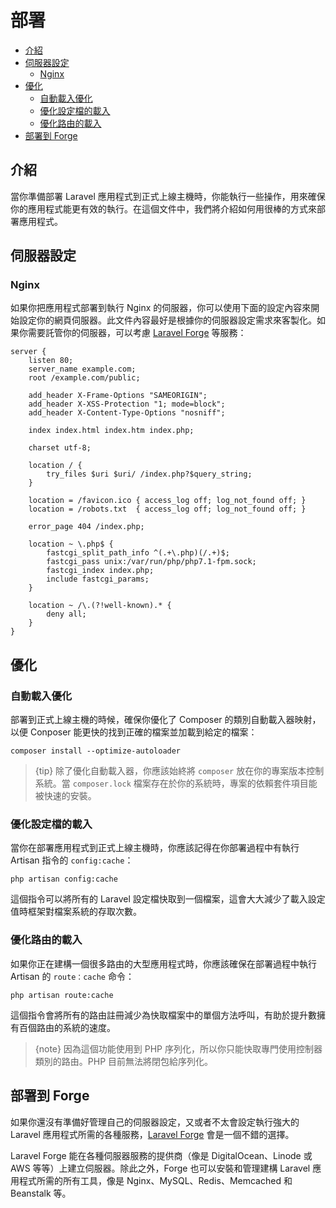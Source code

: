 # 部署

- [介紹](#introduction)
- [伺服器設定](#server-configuration)
    - [Nginx](#nginx)
- [優化](#optimization)
    - [自動載入優化](#autoloader-optimization)
    - [優化設定檔的載入](#optimizing-configuration-loading)
    - [優化路由的載入](#optimizing-route-loading)
- [部署到 Forge](#deploying-with-forge)

<a name="introduction"></a>
## 介紹

當你準備部署 Laravel 應用程式到正式上線主機時，你能執行一些操作，用來確保你的應用程式能更有效的執行。在這個文件中，我們將介紹如何用很棒的方式來部署應用程式。

<a name="server-configuration"></a>
## 伺服器設定

<a name="nginx"></a>
### Nginx

如果你把應用程式部署到執行 Nginx 的伺服器，你可以使用下面的設定內容來開始設定你的網頁伺服器。此文件內容最好是根據你的伺服器設定需求來客製化。如果你需要託管你的伺服器，可以考慮 [Laravel Forge](https://forge.laravel.com) 等服務：

    server {
        listen 80;
        server_name example.com;
        root /example.com/public;

        add_header X-Frame-Options "SAMEORIGIN";
        add_header X-XSS-Protection "1; mode=block";
        add_header X-Content-Type-Options "nosniff";

        index index.html index.htm index.php;

        charset utf-8;

        location / {
            try_files $uri $uri/ /index.php?$query_string;
        }

        location = /favicon.ico { access_log off; log_not_found off; }
        location = /robots.txt  { access_log off; log_not_found off; }

        error_page 404 /index.php;

        location ~ \.php$ {
            fastcgi_split_path_info ^(.+\.php)(/.+)$;
            fastcgi_pass unix:/var/run/php/php7.1-fpm.sock;
            fastcgi_index index.php;
            include fastcgi_params;
        }

        location ~ /\.(?!well-known).* {
            deny all;
        }
    }

<a name="optimization"></a>
## 優化

<a name="autoloader-optimization"></a>
### 自動載入優化

部署到正式上線主機的時候，確保你優化了 Composer 的類別自動載入器映射，以便 Conposer 能更快的找到正確的檔案並加載到給定的檔案：

    composer install --optimize-autoloader

> {tip} 除了優化自動載入器，你應該始終將 `composer` 放在你的專案版本控制系統。當 `composer.lock` 檔案存在於你的系統時，專案的依賴套件項目能被快速的安裝。

<a name="optimizing-configuration-loading"></a>
### 優化設定檔的載入

當你在部署應用程式到正式上線主機時，你應該記得在你部署過程中有執行 Artisan 指令的 `config:cache`：

    php artisan config:cache

這個指令可以將所有的 Laravel 設定檔快取到一個檔案，這會大大減少了載入設定值時框架對檔案系統的存取次數。

<a name="optimizing-route-loading"></a>
### 優化路由的載入

如果你正在建構一個很多路由的大型應用程式時，你應該確保在部署過程中執行 Artisan 的 `route：cache` 命令：

    php artisan route:cache

這個指令會將所有的路由註冊減少為快取檔案中的單個方法呼叫，有助於提升數擁有百個路由的系統的速度。

> {note} 因為這個功能使用到 PHP 序列化，所以你只能快取專門使用控制器類別的路由。PHP 目前無法將閉包給序列化。

<a name="deploying-with-forge"></a>
## 部署到 Forge

如果你還沒有準備好管理自己的伺服器設定，又或者不太會設定執行強大的 Laravel 應用程式所需的各種服務，[Laravel Forge](https://forge.laravel.com) 會是一個不錯的選擇。

Laravel Forge 能在各種伺服器服務的提供商（像是 DigitalOcean、Linode 或 AWS 等等）上建立伺服器。除此之外，Forge 也可以安裝和管理建構 Laravel 應用程式所需的所有工具，像是 Nginx、MySQL、Redis、Memcached 和 Beanstalk 等。
